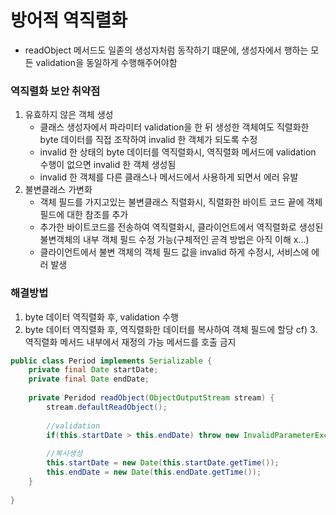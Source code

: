 # 방어적 역직렬화
* readObject 메서드도 일졷의 생성자처럼 동작하기 떄문에, 생성자에서 행하는 모든 validation을 동일하게 수행해주어야함

### 역직렬화 보안 취약점
1. 유효하지 않은 객체 생성
    * 클래스 생성자에서 파라미터 validation을 한 뒤 생성한 객체여도 직렬화한 byte 데이터를 직접 조작하여 invalid 한 객체가 되도록 수정
    * invalid 한 상태의 byte 데이터를 역직렬화시, 역직렬화 메서드에 validation 수행이 없으면 invalid 한 객체 생성됨
    * invalid 한 객체를 다른 클래스나 메서드에서 사용하게 되면서 에러 유발
2. 불변클래스 가변화
    * 객체 필드를 가지고있는 불변클래스 직렬화시, 직렬화한 바이트 코드 끝에 객체 필드에 대한 참조를 추가
    * 추가한 바이트코드를 전송하여 역직렬화시, 클라이언트에서 역직렬화로 생성된 불변객체의 내부 객체 필드 수정 가능(구체적인 곧격 방법은 아직 이해 x...)
    * 클라이언트에서 불변 객체의 객체 필드 값을 invalid 하게 수정시, 서비스에 에러 발생
    
### 해결방법
1. byte 데이터 역직렬화 후, validation 수행
2. byte 데이터 역직렬화 후, 역직렬화한 데이터를 복사하여 객체 필드에 할당
cf) 3. 역직렬화 메서드 내부에서 재정의 가능 메서드를 호출 금지

```java
public class Period implements Serializable {
    private final Date startDate;
    private final Date endDate;
    
    private Peridod readObject(ObjectOutputStream stream) {
        stream.defaultReadObject();
        
        //validation
        if(this.startDate > this.endDate) throw new InvalidParameterException();
        
        //복사생성
        this.startDate = new Date(this.startDate.getTime());
        this.endDate = new Date(this.endDate.getTime());
    }
    
}
```